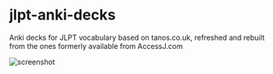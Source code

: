 # jlpt-anki-decks
Anki decks for JLPT vocabulary based on tanos.co.uk, refreshed and rebuilt from the ones formerly available from AccessJ.com


![screenshot](http://i.imgur.com/ovGbXCB.png)
